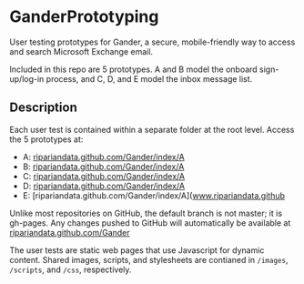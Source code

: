 GanderPrototyping
======

User testing prototypes for Gander, a secure, mobile-friendly way to access and search Microsoft Exchange email. 

Included in this repo are 5 prototypes. A and B model the onboard sign-up/log-in process, and C, D, and E model the inbox message list. 

Description
------------
Each user test is contained within a separate folder at the root level. Access the 5 prototypes at:
* A: [ripariandata.github.com/Gander/index/A](www.ripariandata.github.com/Gander/index/A)
* B: [ripariandata.github.com/Gander/index/A](www.ripariandata.github.com/Gander/index/A)
* C: [ripariandata.github.com/Gander/index/A](www.ripariandata.github.com/Gander/inbox/A)
* D: [ripariandata.github.com/Gander/index/A](www.ripariandata.github.com/Gander/inbox/A)
* E: [ripariandata.github.com/Gander/index/A](www.ripariandata.github

Unlike most repositories on GitHub, the default branch is not master; it is gh-pages. 
Any changes pushed to GitHub will automatically be available at [ripariandata.github.com/Gander](ripariandata.github.com/Gander)

The user tests are static web pages that use Javascript for dynamic content. 
Shared images, scripts, and stylesheets are contianed in `/images`, `/scripts`, and `/css`, respectively.
